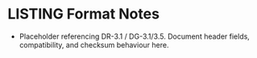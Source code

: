 # LISTING Format Notes

- Placeholder referencing DR-3.1 / DG-3.1/3.5. Document header fields, compatibility, and checksum behaviour here.
